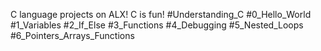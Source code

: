 
C language projects on ALX!
C is fun!
#Understanding_C 
#0_Hello_World 
#1_Variables 
#2_If_Else 
#3_Functions 
#4_Debugging 
#5_Nested_Loops 
#6_Pointers_Arrays_Functions 




























































